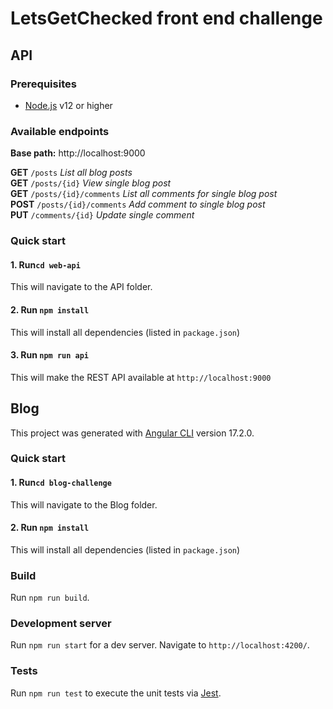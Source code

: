 # LetsGetChecked front end challenge

## API

### Prerequisites

- [Node.js](https://nodejs.org/en/) v12 or higher

### Available endpoints

**Base path:** http://localhost:9000

**GET** `/posts` _List all blog posts_<br>
**GET** `/posts/{id}` _View single blog post_<br>
**GET** `/posts/{id}/comments` _List all comments for single blog post_<br>
**POST** `/posts/{id}/comments` _Add comment to single blog post_<br>
**PUT** `/comments/{id}` _Update single comment_<br>

### Quick start

#### 1. Run`cd web-api`

This will navigate to the API folder.

#### 2. Run `npm install`

This will install all dependencies (listed in `package.json`)

#### 3. Run `npm run api`

This will make the REST API available at `http://localhost:9000`

## Blog

This project was generated with [Angular CLI](https://github.com/angular/angular-cli) version 17.2.0.

### Quick start

#### 1. Run`cd blog-challenge`

This will navigate to the Blog folder.

#### 2. Run `npm install`

This will install all dependencies (listed in `package.json`)

### Build

Run `npm run build`.

### Development server

Run `npm run start` for a dev server. Navigate to `http://localhost:4200/`.

### Tests

Run `npm run test` to execute the unit tests via [Jest](https://jestjs.io/).
